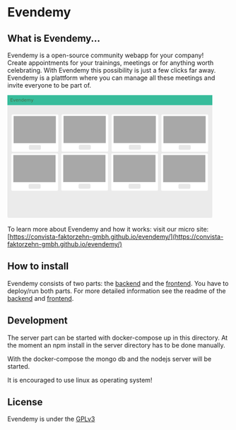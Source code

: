 # Evendemy 

## What is Evendemy...
Evendemy is a open-source community webapp for your company!  
Create appointments for your trainings, meetings or for anything worth celebrating.
With Evendemy this possibility is just a few clicks far away. 
Evendemy is a plattform where you can manage all these meetings and invite everyone to be part of. 
            

![sketch of evendemy](https://raw.githubusercontent.com/ConVista-FaktorZehn-GmbH/evendemy/master/docs/assets/sketch_of_evendemy.png "Sketch of Evendemy")  

To learn more about Evendemy and how it works: visit our micro site: [https://convista-faktorzehn-gmbh.github.io/evendemy/](https://convista-faktorzehn-gmbh.github.io/evendemy/)

## How to install
Evendemy consists of two parts: the [backend](server/) and the [frontend](webapp/). You have to deploy/run both parts.
For more detailed information see the readme of the [backend](server/) and [frontend](webapp/).


##  Development

 The server part can be started with docker-compose up in this directory. At the moment an npm install in the server directory has to be done manually.

 With the docker-compose the mongo db and the nodejs server will be started.

 It is encouraged to use linux as operating system!

 ## License

Evendemy is under the [GPLv3](./LICENSE)

